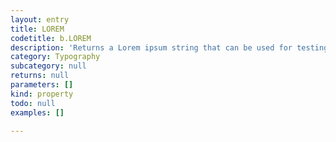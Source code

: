 ```yaml
---
layout: entry
title: LOREM
codetitle: b.LOREM
description: 'Returns a Lorem ipsum string that can be used for testing.'
category: Typography
subcategory: null
returns: null
parameters: []
kind: property
todo: null
examples: []

---
```

